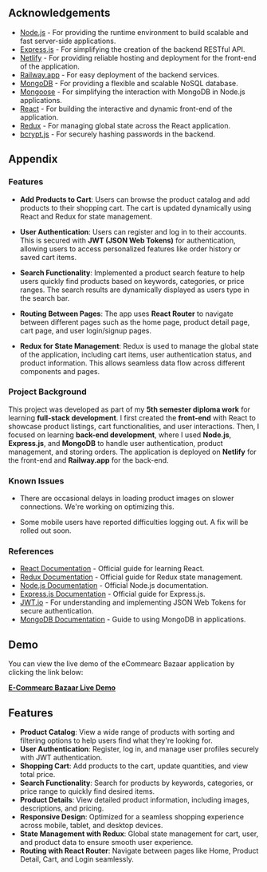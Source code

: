 ## Acknowledgements

- [Node.js](https://nodejs.org) - For providing the runtime environment to build scalable and fast server-side applications.
- [Express.js](https://expressjs.com) - For simplifying the creation of the backend RESTful API.
- [Netlify](https://www.netlify.com) - For providing reliable hosting and deployment for the front-end of the application.
- [Railway.app](https://railway.app) - For easy deployment of the backend services.
- [MongoDB](https://www.mongodb.com) - For providing a flexible and scalable NoSQL database.
- [Mongoose](https://mongoosejs.com) - For simplifying the interaction with MongoDB in Node.js applications.
- [React](https://reactjs.org) - For building the interactive and dynamic front-end of the application.
- [Redux](https://redux.js.org) - For managing global state across the React application.
- [bcrypt.js](https://www.npmjs.com/package/bcryptjs) - For securely hashing passwords in the backend.
## Appendix

### Features

- **Add Products to Cart**: Users can browse the product catalog and add products to their shopping cart. The cart is updated dynamically using React and Redux for state management.
  
- **User Authentication**: Users can register and log in to their accounts. This is secured with **JWT (JSON Web Tokens)** for authentication, allowing users to access personalized features like order history or saved cart items.
  
- **Search Functionality**: Implemented a product search feature to help users quickly find products based on keywords, categories, or price ranges. The search results are dynamically displayed as users type in the search bar.

- **Routing Between Pages**: The app uses **React Router** to navigate between different pages such as the home page, product detail page, cart page, and user login/signup pages.

- **Redux for State Management**: Redux is used to manage the global state of the application, including cart items, user authentication status, and product information. This allows seamless data flow across different components and pages.

### Project Background

This project was developed as part of my **5th semester diploma work** for learning **full-stack development**. I first created the **front-end** with React to showcase product listings, cart functionalities, and user interactions. Then, I focused on learning **back-end development**, where I used **Node.js**, **Express.js**, and **MongoDB** to handle user authentication, product management, and storing orders. The application is deployed on **Netlify** for the front-end and **Railway.app** for the back-end.

 
### Known Issues

- There are occasional delays in loading product images on slower connections. We're working on optimizing this.
  
- Some mobile users have reported difficulties logging out. A fix will be rolled out soon.

### References

- [React Documentation](https://reactjs.org/docs/getting-started.html) - Official guide for learning React.
- [Redux Documentation](https://redux.js.org/introduction/getting-started) - Official guide for Redux state management.
- [Node.js Documentation](https://nodejs.org/en/docs/) - Official Node.js documentation.
- [Express.js Documentation](https://expressjs.com/en/starter/installing.html) - Official guide for Express.js.
- [JWT.io](https://jwt.io) - For understanding and implementing JSON Web Tokens for secure authentication.
- [MongoDB Documentation](https://www.mongodb.com/docs/) - Guide to using MongoDB in applications.


## Demo

You can view the live demo of the eCommearc Bazaar application by clicking the link below:

[**E-Commearc Bazaar Live Demo**](https://ecommearcbazaar.netlify.app/)
## Features

- **Product Catalog**: View a wide range of products with sorting and filtering options to help users find what they're looking for.
- **User Authentication**: Register, log in, and manage user profiles securely with JWT authentication.
- **Shopping Cart**: Add products to the cart, update quantities, and view total price.
- **Search Functionality**: Search for products by keywords, categories, or price range to quickly find desired items.
- **Product Details**: View detailed product information, including images, descriptions, and pricing.
- **Responsive Design**: Optimized for a seamless shopping experience across mobile, tablet, and desktop devices.
- **State Management with Redux**: Global state management for cart, user, and product data to ensure smooth user experience.
- **Routing with React Router**: Navigate between pages like Home, Product Detail, Cart, and Login seamlessly.
 
